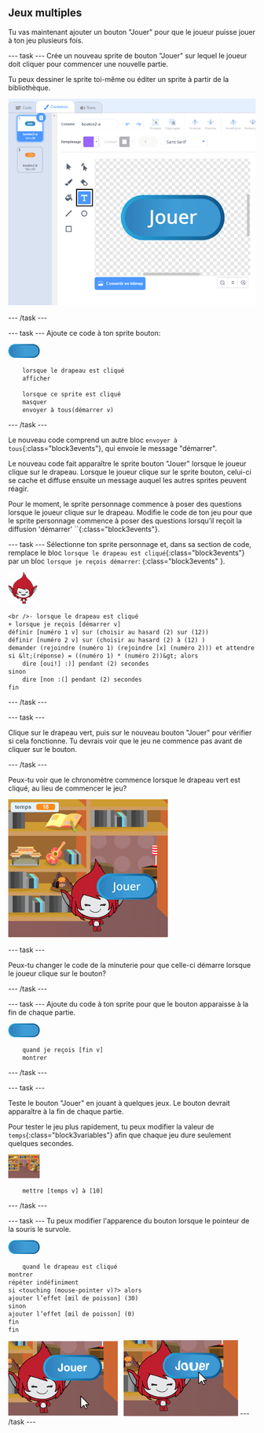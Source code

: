 ## Jeux multiples

Tu vas maintenant ajouter un bouton "Jouer" pour que le joueur puisse jouer à ton jeu plusieurs fois.

\--- task \--- Crée un nouveau sprite de bouton "Jouer" sur lequel le joueur doit cliquer pour commencer une nouvelle partie.

Tu peux dessiner le sprite toi-même ou éditer un sprite à partir de la bibliothèque.

![Image du bouton jouer](images/brain-play.png)

\--- /task \---

\--- task \--- Ajoute ce code à ton sprite bouton:

![Sprite bouton](images/button-sprite.png)

```blocks3
    lorsque le drapeau est cliqué
    afficher

    lorsque ce sprite est cliqué
    masquer
    envoyer à tous(démarrer v)
```

\--- /task \---

Le nouveau code comprend un autre bloc `envoyer à tous`{:class="block3events"}, qui envoie le message "démarrer".

Le nouveau code fait apparaître le sprite bouton "Jouer" lorsque le joueur clique sur le drapeau. Lorsque le joueur clique sur le sprite bouton, celui-ci se cache et diffuse ensuite un message auquel les autres sprites peuvent réagir.

Pour le moment, le sprite personnage commence à poser des questions lorsque le joueur clique sur le drapeau. Modifie le code de ton jeu pour que le sprite personnage commence à poser des questions lorsqu’il reçoit la diffusion 'démarrer' ``{:class="block3events"}.

\--- task \--- Sélectionne ton sprite personnage et, dans sa section de code, remplace le bloc `lorsque le drapeau est cliqué`{:class="block3events"} par un bloc `lorsque je reçois démarrer`: {:class="block3events" }.

![Sprite personnage](images/giga-sprite.png)

```blocks3
<br />- lorsque le drapeau est cliqué
+ lorsque je reçois [démarrer v]
définir [numéro 1 v] sur (choisir au hasard (2) sur (12))
définir [numéro 2 v] sur (choisir au hasard (2) à (12) )
demander (rejoindre (numéro 1) (rejoindre [x] (numéro 2))) et attendre
si &lt;(réponse) = ((numéro 1) * (numéro 2))&gt; alors
    dire [oui!] :)] pendant (2) secondes
sinon
    dire [non :(] pendant (2) secondes
fin
```

\--- /task \---

\--- task \---

Clique sur le drapeau vert, puis sur le nouveau bouton "Jouer" pour vérifier si cela fonctionne. Tu devrais voir que le jeu ne commence pas avant de cliquer sur le bouton.

\--- /task \---

Peux-tu voir que le chronomètre commence lorsque le drapeau vert est cliqué, au lieu de commencer le jeu?

![La minuterie a commencé](images/brain-timer-bug.png)

\--- task \---

Peux-tu changer le code de la minuterie pour que celle-ci démarre lorsque le joueur clique sur le bouton?

\--- /task \---

\--- task \--- Ajoute du code à ton sprite pour que le bouton apparaisse à la fin de chaque partie.

![Sprite bouton](images/button-sprite.png)

```blocks3
    quand je reçois [fin v]
    montrer
```

\--- /task \---

\--- task \---

Teste le bouton "Jouer" en jouant à quelques jeux. Le bouton devrait apparaître à la fin de chaque partie.

Pour tester le jeu plus rapidement, tu peux modifier la valeur de `temps`{:class="block3variables"} afin que chaque jeu dure seulement quelques secondes.

![Scène](images/stage-sprite.png)

```blocks3
    mettre [temps v] à [10]
```

\--- /task \---

\--- task \--- Tu peux modifier l'apparence du bouton lorsque le pointeur de la souris le survole.

![Button](images/button-sprite.png)

```blocks3
    quand le drapeau est cliqué
montrer
répéter indéfiniment
si <touching (mouse-pointer v)?> alors
ajouter l’effet [œil de poisson] (30)
sinon 
ajouter l’effet [œil de poisson] (0)
fin
fin
```

![capture d'écran](images/brain-fisheye.png) \--- /task \---